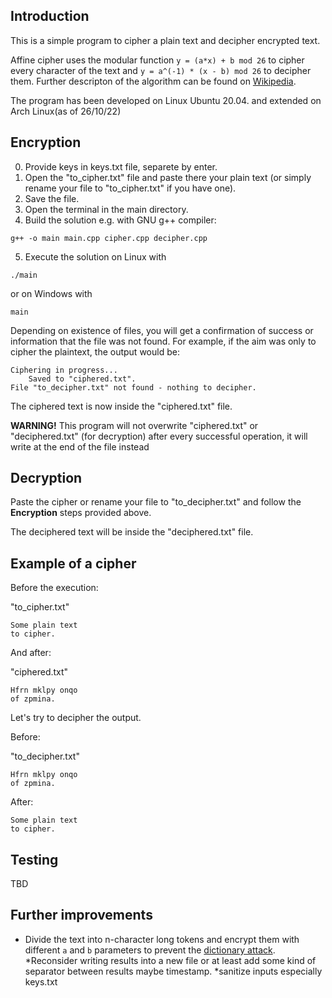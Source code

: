 ## Introduction
This is a simple program to cipher a plain text and decipher encrypted text.

Affine cipher uses the modular function ``y = (a*x) + b mod 26`` to cipher every character of the text and ``y = a^(-1) * (x - b) mod 26`` to decipher them. Further descripton of the algorithm can be found on [Wikipedia](https://en.wikipedia.org/wiki/Affine_cipher).

The program has been developed on Linux Ubuntu 20.04. and extended on Arch Linux(as of 26/10/22)

## Encryption
0. Provide keys in keys.txt file, separete by enter. 
1. Open the "to_cipher.txt" file and paste there your plain text (or simply rename your file to "to_cipher.txt" if you have one).
2. Save the file.
3. Open the terminal in the main directory.
4. Build the solution e.g. with GNU g++ compiler:
```
g++ -o main main.cpp cipher.cpp decipher.cpp
```
5. Execute the solution on Linux with
```
./main
```
or on Windows with
```
main
```

Depending on existence of files, you will get a confirmation of success or information that the file was not found. For example, if the aim was only to cipher the plaintext, the output would be:
```
Ciphering in progress...
	Saved to "ciphered.txt".
File "to_decipher.txt" not found - nothing to decipher.
```

The ciphered text is now inside the "ciphered.txt" file.

**WARNING!** This program will not overwrite "ciphered.txt" or "deciphered.txt" (for decryption) after every successful operation,
it will write at the end of the file instead

## Decryption

Paste the cipher or rename your file to "to_decipher.txt" and follow the **Encryption** steps provided above.

The deciphered text will be inside the "deciphered.txt" file.

## Example of a cipher

Before the execution:

"to_cipher.txt"
```
Some plain text
to cipher.
```

And after:

"ciphered.txt"
```
Hfrn mklpy onqo
of zpmina.
```

Let's try to decipher the output.

Before:

"to_decipher.txt"
```
Hfrn mklpy onqo
of zpmina.
```

After:
```
Some plain text
to cipher.
```

## Testing
TBD

## Further improvements
* Divide the text into n-character long tokens and encrypt them with different ``a`` and ``b`` parameters to prevent the [dictionary attack](https://en.wikipedia.org/wiki/Dictionary_attack).
*Reconsider writing results into a new file or at least add some kind of separator between results maybe timestamp.
*sanitize inputs especially keys.txt